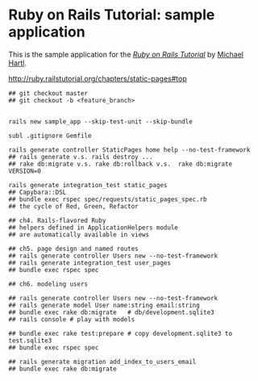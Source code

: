 # Ruby on Rails Tutorial: sample application

This is the sample application for
the [*Ruby on Rails Tutorial*](http://railstutorial.org/)
by [Michael Hartl](http://michaelhartl.com/).

http://ruby.railstutorial.org/chapters/static-pages#top

    ## git checkout master
    ## git checkout -b <feature_branch>


    rails new sample_app --skip-test-unit --skip-bundle

    subl .gitignore Gemfile

    rails generate controller StaticPages home help --no-test-framework
    ## rails generate v.s. rails destroy ...
    ## rake db:migrate v.s. rake db:rollback v.s.  rake db:migrate VERSION=0
 
    rails generate integration_test static_pages
    ## Capybara::DSL
    ## bundle exec rspec spec/requests/static_pages_spec.rb
    ## the cycle of Red, Green, Refactor

    ## ch4. Rails-flavored Ruby
    ## helpers defined in ApplicationHelpers module
    ## are automatically available in views

    ## ch5. page design and named routes
    ## rails generate controller Users new --no-test-framework
    ## rails generate integration_test user_pages
    ## bundle exec rspec spec

    ## ch6. modeling users

    ## rails generate controller Users new --no-test-framework
    ## rails generate model User name:string email:string
    ## bundle exec rake db:migrate   # db/development.sqlite3
    ## rails console # play with models

    ## bundle exec rake test:prepare # copy development.sqlite3 to test.sqlite3
    ## bundle exec rspec spec

    ## rails generate migration add_index_to_users_email
    ## bundle exec rake db:migrate
